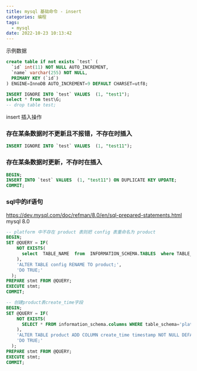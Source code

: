 ```yaml
---
title: mysql 基础命令 - insert
categories: 编程
tags:
  - mysql
date: 2022-10-23 10:13:42
---
```


示例数据

```sql
create table if not exists `test` (
  `id` int(11) NOT NULL AUTO_INCREMENT,
  `name` varchar(255) NOT NULL,
  PRIMARY KEY (`id`)
) ENGINE=InnoDB AUTO_INCREMENT=9 DEFAULT CHARSET=utf8;

INSERT IGNORE INTO `test` VALUES  (1, "test1");
select * from test\G;
-- drop table test;
```

insert 插入操作

### 存在某条数据时不更新且不报错，不存在时插入

```sql
INSERT IGNORE INTO `test` VALUES  (1, "test11");
```

### 存在某条数据时更新，不存时在插入

```sql
BEGIN;
INSERT INTO `test` VALUES  (1, "test11") ON DUPLICATE KEY UPDATE;
COMMIT;
```

### sql中的if语句
https://dev.mysql.com/doc/refman/8.0/en/sql-prepared-statements.html
mysql 8.0

```sql
-- platform 中不存在 product 表则把 config 表重命名为 product
BEGIN;
SET @QUERY = IF(
    NOT EXISTS(
      select  TABLE_NAME  from  INFORMATION_SCHEMA.TABLES  where TABLE_SCHEMA ='platform' and  TABLE_NAME = 'product'
    ),
    'ALTER TABLE config RENAME TO product;',
    'DO TRUE;'
  );
PREPARE stmt FROM @QUERY;
EXECUTE stmt;
COMMIT;

-- 创建product表create_time字段
BEGIN;
SET @QUERY = IF(
    NOT EXISTS(
      SELECT * FROM information_schema.columns WHERE table_schema='platform' AND table_name = 'product' AND column_name = 'create_time'
    ),
    'ALTER TABLE product ADD COLUMN create_time timestamp NOT NULL DEFAULT CURRENT_TIMESTAMP COMMENT "创建时间";',
    'DO TRUE;'
  );
PREPARE stmt FROM @QUERY;
EXECUTE stmt;
COMMIT;
```
